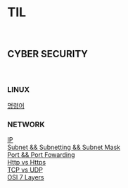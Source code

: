# <h1><strong>TIL</strong></h1>

<br>

## CYBER SECURITY

<br>

### LINUX
<a href="https://github.com/wnstj1030/TIL/blob/main/LINUX.md">명령어</a>

### NETWORK
<a href="https://github.com/wnstj1030/TIL/blob/main/Network/IP.md">IP</a>
<br>
<a href="https://github.com/wnstj1030/TIL/blob/main/Network/Subnet%20%26%20Subnetting.md">Subnet && Subnetting && Subnet Mask</a>
<br>
<a href="https://github.com/wnstj1030/TIL/blob/main/Network/Port%20%26%20Port%20Fowarding.md">Port && Port Fowarding</a>
<br>
<a href="https://github.com/wnstj1030/TIL/blob/main/Network/Http%20vs%20Https.md">Http vs Https</a>
<br>
<a href="https://github.com/wnstj1030/TIL/blob/main/Network/TCP%20vs%20UDP.md">TCP vs UDP</a>
<br>
<a href="https://github.com/wnstj1030/TIL/blob/main/Network/OSI%207%20Layers.md">OSI 7 Layers</a>
